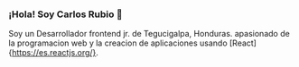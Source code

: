 ### ¡Hola! Soy Carlos Rubio 👋

Soy un Desarrollador frontend jr. de Tegucigalpa, Honduras. apasionado de la programacion web y la creacion de aplicaciones usando [React]{https://es.reactjs.org/}. 
<!--
**Reyniery-Carlitos/Reyniery-Carlitos** is a ✨ _special_ ✨ repository because its `README.md` (this file) appears on your GitHub profile.

Here are some ideas to get you started:

- 🔭 I’m currently working on ...
- 🌱 I’m currently learning ...
- 👯 I’m looking to collaborate on ...
- 🤔 I’m looking for help with ...
- 💬 Ask me about ...
- 📫 How to reach me: ...
- 😄 Pronouns: ...
- ⚡ Fun fact: ...
-->
